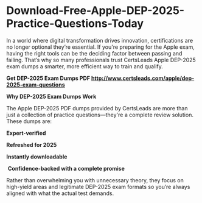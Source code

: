 # Download-Free-Apple-DEP-2025-Practice-Questions-Today
<p>In a world where digital transformation drives innovation, certifications are no longer optional they&rsquo;re essential. If you&#39;re preparing for the Apple exam, having the right tools can be the deciding factor between passing and failing. That&rsquo;s why so many professionals trust CertsLeads Apple DEP-2025 exam dumps a smarter, more efficient way to train and qualify.</p> <p><strong>Get DEP-2025 Exam Dumps PDF&nbsp;<a href="http://www.certsleads.com/apple/dep-2025-exam-questions">http://www.certsleads.com/apple/dep-2025-exam-questions</a></strong></p> <p><strong>Why DEP-2025 Exam Dumps Work</strong></p> <p>The Apple DEP-2025 PDF dumps provided by CertsLeads are more than just a collection of practice questions&mdash;they&#39;re a complete review solution. These dumps are:</p> <p><strong>Expert-verified</strong></p> <p><strong>Refreshed for 2025</strong></p> <p><strong>Instantly downloadable</strong></p> <p>&nbsp;<strong>Confidence-backed with a complete promise</strong></p> <p>Rather than overwhelming you with unnecessary theory, they focus on high-yield areas and legitimate DEP-2025 exam formats so you&rsquo;re always aligned with what the actual test demands.</p> <p>&nbsp;</p>
